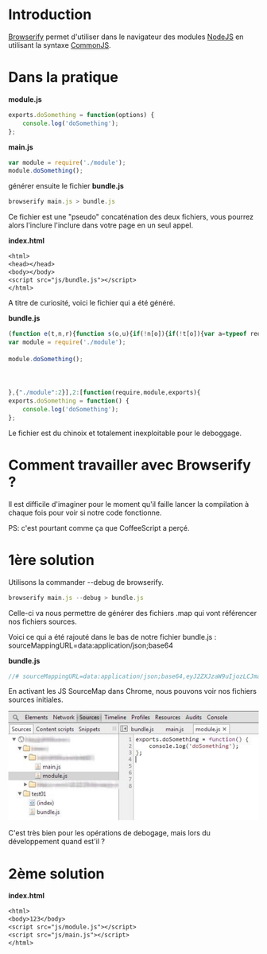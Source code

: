Introduction
============
[Browserify](https://github.com/substack/node-browserify) permet d'utiliser dans le navigateur des modules [NodeJS](http://nodejs.org/) en utilisant la syntaxe [CommonJS](http://wiki.commonjs.org/wiki/Modules/1.1).

Dans la pratique
================

__module.js__
```javascript
exports.doSomething = function(options) {
	console.log('doSomething');
};	
```

__main.js__
```javascript
var module = require('./module');
module.doSomething();	
```

générer ensuite le fichier __bundle.js__

```javascript
browserify main.js > bundle.js
```

Ce fichier est une "pseudo" concaténation des deux fichiers, vous pourrez alors l'inclure l'inclure dans votre page en un seul appel.

__index.html__
```markup
<html>
<head></head>
<body></body>
<script src="js/bundle.js"></script>	
</html>
```

A titre de curiosité, voici le fichier qui a été généré.

__bundle.js__
```javascript
(function e(t,n,r){function s(o,u){if(!n[o]){if(!t[o]){var a=typeof require=="function"&&require;if(!u&&a)return a(o,!0);if(i)return i(o,!0);throw new Error("Cannot find module '"+o+"'")}var f=n[o]={exports:{}};t[o][0].call(f.exports,function(e){var n=t[o][1][e];return s(n?n:e)},f,f.exports,e,t,n,r)}return n[o].exports}var i=typeof require=="function"&&require;for(var o=0;o<r.length;o++)s(r[o]);return s})({1:[function(require,module,exports){
var module = require('./module');

module.doSomething();



},{"./module":2}],2:[function(require,module,exports){
exports.doSomething = function() {
    console.log('doSomething');
};	
```

Le fichier est du chinoix et totalement inexploitable pour le deboggage.


Comment travailler avec Browserify ?
====================================

Il est difficile d'imaginer pour le moment qu'il faille lancer la compilation à chaque fois pour voir si notre code fonctionne.

PS: c'est pourtant comme ça que CoffeeScript a perçé.


1ère solution
=============

Utilisons la commander --debug de browserify.

```javascript
browserify main.js --debug > bundle.js
```

Celle-ci va nous permettre de générer des fichiers .map qui vont référencer nos fichiers sources.

Voici ce qui a été rajouté dans le bas de notre fichier bundle.js : sourceMappingURL=data:application/json;base64

__bundle.js__
```javascript
//# sourceMappingURL=data:application/json;base64,eyJ2ZXJzaW9uIjozLCJmaWxlIjoiZ2VuZXJhdGVkLmpzIiwic291cmNl
```

En activant les JS SourceMap dans Chrome, nous pouvons voir nos fichiers sources initiales.

![Utilisation des JS SourceMap dans Chrome](../md/img/browserify01.jpg)

C'est très bien pour les opérations de debogage, mais lors du développement quand est'il ?

2ème solution
=============

__index.html__
```markup
<html>
<body>123</body>
<script src="js/module.js"></script>
<script src="js/main.js"></script>
</html>
```
